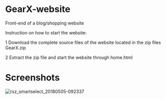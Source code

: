 # GearX-website
Front-end of a blog/shopping website

Instruction on how to start the website:

1 Download the complete source files of the website located in the zip files GearX.zip

2 Extract the zip file and start the website through home.html

# Screenshots

![rsz_smartselect_20180505-092337](https://raw.githubusercontent.com/lazarAdam/GearX-website/master/Screenshot_2019-02-17%20GearX.png)
